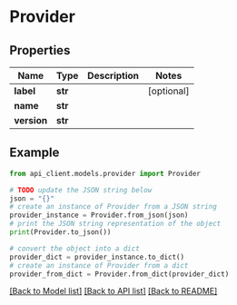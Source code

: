 # Provider


## Properties

Name | Type | Description | Notes
------------ | ------------- | ------------- | -------------
**label** | **str** |  | [optional] 
**name** | **str** |  | 
**version** | **str** |  | 

## Example

```python
from api_client.models.provider import Provider

# TODO update the JSON string below
json = "{}"
# create an instance of Provider from a JSON string
provider_instance = Provider.from_json(json)
# print the JSON string representation of the object
print(Provider.to_json())

# convert the object into a dict
provider_dict = provider_instance.to_dict()
# create an instance of Provider from a dict
provider_from_dict = Provider.from_dict(provider_dict)
```
[[Back to Model list]](../README.md#documentation-for-models) [[Back to API list]](../README.md#documentation-for-api-endpoints) [[Back to README]](../README.md)


